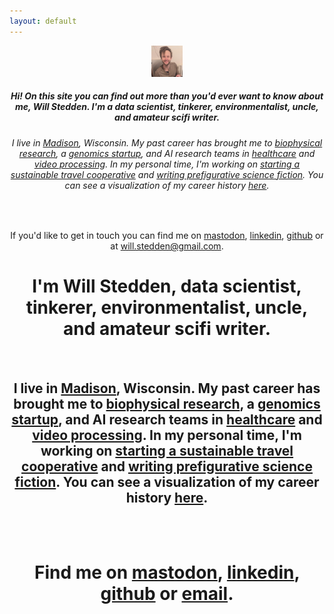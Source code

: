 ```yaml
---
layout: default
---
```


<header class="intro" id="intro-link">
    <div class="container">
      <div class="row text-center">
        <div class="col-lg-4 col-md-12 col-sm-12 col-xs-12 order-1">
          <img class="img-fluid mx-auto d-block" id="mypic" height="50px;" src="/smiling.jpg" alt="">
        </div>
        <div class="col-lg-8 col-md-12 col-sm-12 col-xs-12 order-2 align-self-center maintext">
          <h5>Hi! On this site you can find out more than you'd ever want to know about me, Will Stedden. I'm a data scientist, tinkerer, environmentalist, uncle, and amateur scifi writer.  </h5>
          <h6>I live in <a href="https://www.madisonbikes.org/2020/06/madison-ranked-second-best-us-biking-city/">Madison</a>, Wisconsin. My past career has brought me to <a href="https://munrolab.uchicago.edu/events/">biophysical research</a>, a <a href="https://color.com">genomics startup</a>, and AI research teams in <a href="https://www.anthem.com/employer/the-benefits-guide/collaborative-expertise-to-drive-the-future-of-ai-in-healthcare">healthcare</a> and <a href="https://vidable.ai/">video processing</a>. In my personal time, I'm working on <a href="https://solarpunktravel.org/">starting a sustainable travel cooperative</a> and <a href="https://bonkerfield.org/fiction">writing prefigurative science fiction</a>. You can see a visualization of my career history <a href="https://will.stedden.org/history">here</a>.</h6>
          <br/>
          <p>If you'd like to get in touch you can find me on <a href="https://sigmoid.social/@bonkerfield">mastodon</a>, <a href="https://linkedin.com/in/willstedden">linkedin</a>, <a href="https://github.com/stedn">github</a> or at <a href="#">will.stedden@gmail.com</a>.</p>
        </div>
        <div class="col-lg-8 col-md-12 col-sm-12 col-xs-12 order-2 align-self-center subtext">
          <h1>I'm Will Stedden, data scientist, tinkerer, environmentalist, uncle, and amateur scifi writer.  </h1>
          <br/>
          <h2>I live in <a href="https://www.madisonbikes.org/2020/06/madison-ranked-second-best-us-biking-city/">Madison</a>, Wisconsin. My past career has brought me to <a href="https://munrolab.uchicago.edu/events/">biophysical research</a>, a <a href="https://color.com">genomics startup</a>, and AI research teams in <a href="https://www.anthem.com/employer/the-benefits-guide/collaborative-expertise-to-drive-the-future-of-ai-in-healthcare">healthcare</a> and <a href="https://vidable.ai/">video processing</a>. In my personal time, I'm working on <a href="https://solarpunktravel.org/">starting a sustainable travel cooperative</a> and <a href="https://bonkerfield.org/fiction">writing prefigurative science fiction</a>. You can see a visualization of my career history <a href="https://will.stedden.org/history">here</a>.</h2>
          <br/>
          <br/>
          <h1>Find me on <a href="https://sigmoid.social/@bonkerfield">mastodon</a>, <a href="https://linkedin.com/in/willstedden">linkedin</a>, <a href="https://github.com/stedn">github</a> or <a href="mailto:will.stedden@gmail.com">email</a>.</h1>
        </div>
      </div>
    </div>
</header>
